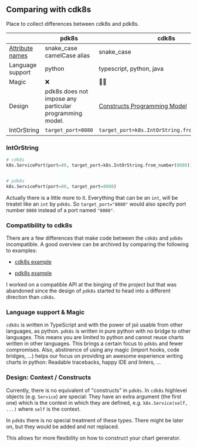 ## Comparing with cdk8s

Place to collect differences between cdk8s and pdk8s.



|                                  | pdk8s                                                   | cdk8s                                           |
| -------------------------------- | ------------------------------------------------------- | ----------------------------------------------- |
| [Attribute names](../README.de#) | snake_case<br/>camelCase alias                          | snake_case                                      |
| Language support                 | python                                                  | typescript, python, java                        |
| Magic                            | ❌                                                       | 🎉🦄                                            |
| Design                           | pdk8s does not impose any particular programming model. | [Constructs Programming Model]()                |
| IntOrString                      | `target_port=8080`                                      | `target_port=k8s.IntOrString.from_number(8080)` |

### IntOrString

```python
# cdk8s
k8s.ServicePort(port=80, target_port=k8s.IntOrString.from_number(8080))


# pdk8s
k8s.ServicePort(port=80, target_port=8080)


```

Actually there is a little more to it. Everything that can be an `int`, will be treatet like an `int` by `pdk8s`.  So `target_port="8080"` would also specify port number `8080` instead of a port named `"8080"`.



### Compatibility to cdk8s

There are a few differences that make code between the `cdk8s` and `pdk8s` incompatible. A good overview can be archived by comparing the following to examples:

* [cdk8s example](https://github.com/awslabs/cdk8s/blob/master/docs/getting-started/python.md#importing-constructs-for-the-kubernetes-api)

* [pdk8s example](https://github.com/FlorianLudwig/pdk8s/blob/master/example/hello_world.py)

I worked on a compatible API at the binging of the project but that was abandoned since the design of `pdk8s` started to head into a different direction than `cdk8s`.

### Language support & Magic

`cdk8s` is written in TypeScript and with the power of jsii usable from other languages, as python. `pdk8s` is written in pure python with no bridge to other languages. This means you are limited to python and cannot reuse charts written in other languages. This brings a certain focus to `pdk8s` and fewer compromises. Also, abstinence of using any magic (import hooks, code bridges, ...) helps our focus on providing an awesome experience writing charts in python: Readable tracebacks, happy IDE and linters, ...

### Design: Context / Constructs

Currently, there is no equivalent of "constructs" in `pdk8s`. In `cdk8s` highlevel objects (e.g. `Service`) are special: They have an extra argument (the first one) which is the context in which they are defined, e.g. `k8s.Service(self, ...)` where `self` is the context.

In `pdk8s` there is no special treatment of these types. There might be later on, but they would be added and not replaced.

This allows for more flexibility on how to construct your chart generator.